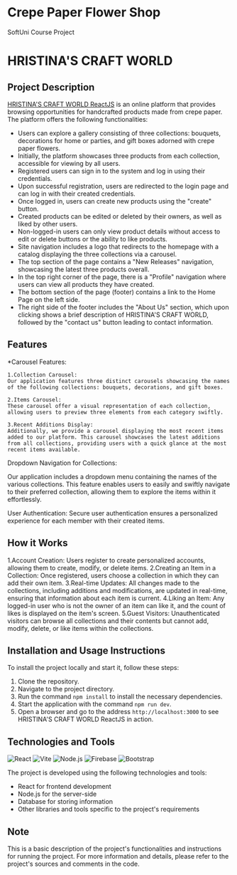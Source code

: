 # Crepe Paper Flower Shop
SoftUni Course Project

# HRISTINA'S CRAFT WORLD

## Project Description

[HRISTINA'S CRAFT WORLD ReactJS](https://hristina-s-craft-world-reactjs.firebaseapp.com/) is an online platform that provides browsing opportunities for handcrafted products made from crepe paper. The platform offers the following functionalities:

- Users can explore a gallery consisting of three collections: bouquets, decorations for home or parties, and gift boxes adorned with crepe paper flowers.
- Initially, the platform showcases three products from each collection, accessible for viewing by all users.
- Registered users can sign in to the system and log in using their credentials.
- Upon successful registration, users are redirected to the login page and can log in with their created credentials.
- Once logged in, users can create new products using the "create" button.
- Created products can be edited or deleted by their owners, as well as liked by other users.
- Non-logged-in users can only view product details without access to edit or delete buttons or the ability to like products.
- Site navigation includes a logo that redirects to the homepage with a catalog displaying the three collections via a carousel.
- The top section of the page contains a "New Releases" navigation, showcasing the latest three products overall.
- In the top right corner of the page, there is a "Profile" navigation where users can view all products they have created.
- The bottom section of the page (footer) contains a link to the Home Page on the left side.
- The right side of the footer includes the "About Us" section, which upon clicking shows a brief description of HRISTINA'S CRAFT WORLD, followed by the "contact us" button leading to contact information.


## Features

*Carousel Features:

    1.Collection Carousel:
    Our application features three distinct carousels showcasing the names of the following collections: bouquets, decorations, and gift boxes.

    2.Items Carousel:
    These carousel offer a visual representation of each collection, allowing users to preview three elements from each category swiftly.

    3.Recent Additions Display:
    Additionally, we provide a carousel displaying the most recent items added to our platform. This carousel showcases the latest additions from all collections, providing users with a quick glance at the most recent items available.

Dropdown Navigation for Collections:

Our application includes a dropdown menu containing the names of the various collections. This feature enables users to easily and swiftly navigate to their preferred collection, allowing them to explore the items within it effortlessly.

User Authentication: 
Secure user authentication ensures a personalized experience for each member with their created items.

## How it Works

1.Account Creation: Users register to create personalized accounts, allowing them to create, modify, or delete items.
2.Creating an Item in a Collection: Once registered, users choose a collection in which they can add their own item.
3.Real-time Updates: All changes made to the collections, including additions and modifications, are updated in real-time, ensuring that information about each item is current.
4.Liking an Item: Any logged-in user who is not the owner of an item can like it, and the count of likes is displayed on the item's screen.
5.Guest Visitors: Unauthenticated visitors can browse all collections and their contents but cannot add, modify, delete, or like items within the collections.

## Installation and Usage Instructions

To install the project locally and start it, follow these steps:

1. Clone the repository.
2. Navigate to the project directory.
3. Run the command `npm install` to install the necessary dependencies.
4. Start the application with the command `npm run dev`.
5. Open a browser and go to the address `http://localhost:3000` to see HRISTINA'S CRAFT WORLD ReactJS in action.

## Technologies and Tools

![React](https://img.shields.io/badge/React-Library-blue)
![Vite](https://img.shields.io/badge/Vite-Tool-yellow)
![Node.js](https://img.shields.io/badge/Node.js-Platform-green)
![Firebase](https://img.shields.io/badge/Firebase-Platform-orange)
![Bootstrap](https://img.shields.io/badge/Bootstrap-Framework-purple)


The project is developed using the following technologies and tools:
- React for frontend development
- Node.js for the server-side
- Database for storing information
- Other libraries and tools specific to the project's requirements

## Note

This is a basic description of the project's functionalities and instructions for running the project. For more information and details, please refer to the project's sources and comments in the code.
